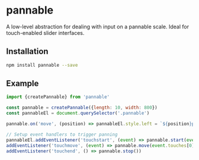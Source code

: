 # pannable

A low-level abstraction for dealing with input on a pannable scale. Ideal for touch-enabled slider interfaces.

## Installation

```sh
npm install pannable --save
```

## Example

```js
import {createPannable} from 'pannable'

const pannable = createPannable({length: 10, width: 800})
const pannableEl = document.querySelector('.pannable')

pannable.on('move', (position) => pannableEl.style.left = `${position}px`)

// Setup event handlers to trigger panning
pannableEl.addEventListener('touchstart', (event) => pannable.start(event.touches[0].clientX))
addEventListener('touchmove', (event) => pannable.move(event.touches[0].clientX))
addEventListener('touchend', () => pannable.stop())
```
